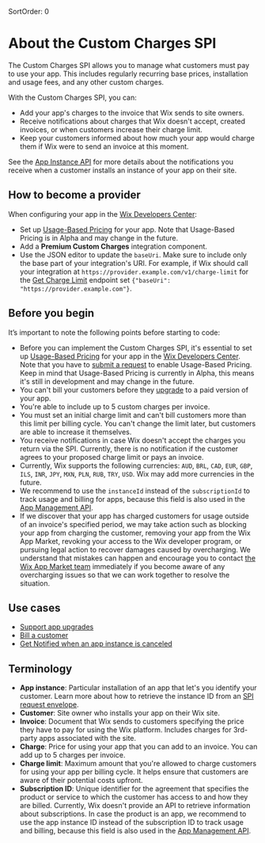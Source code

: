 SortOrder: 0
# About the Custom Charges SPI

The Custom Charges SPI allows you to manage what customers must pay to use
your app. This includes regularly recurring base prices, installation and usage
fees, and any other custom charges.

With the Custom Charges SPI, you can:

+ Add your app's charges to the invoice that Wix sends to site owners.
+ Receive notifications about charges that Wix doesn't accept, created
  invoices, or when customers increase their charge limit.
+ Keep your customers informed about how much your app would charge them if Wix
  were to send an invoice at this moment.

See the [App Instance API](https://dev.wix.com/docs/rest/api-reference/app-management/apps/app-instance/introduction)
for more details about the notifications you receive when a customer installs
an instance of your app on their site.

## How to become a provider

When configuring your app in the [Wix Developers Center](https://dev.wix.com):

+ Set up [Usage-Based Pricing](https://dev.wix.com/docs/build-apps/build-your-app/pricing-plans/usage-based-pricing)
  for your app. Note that Usage-Based Pricing is in Alpha and may change in the
  future.
+ Add a __Premium Custom Charges__ integration component.
+ Use the JSON editor to update the `baseUri`. Make sure to include only
  the base part of your integration's URI. For example, if Wix should call your
  integration at `https://provider.example.com/v1/charge-limit` for the
  [Get Charge Limit](https://dev.wix.com/docs/rest/api-reference/app-management/apps/custom-charges-spi/custom-charges-provider-v1/get-charge-limit)
  endpoint set `{"baseUri": "https://provider.example.com"}`.

## Before you begin

It’s important to note the following points before starting to code:

+ Before you can implement the Custom Charges SPI, it's essential to set up
  [Usage-Based Pricing](https://dev.wix.com/docs/build-apps/build-your-app/pricing-plans/usage-based-pricing)
  for your app in the [Wix Developers Center](https://dev.wix.com/). Note that
  you have to [submit a request](https://devforum.wix.com/account/connect-sso?redirectUrl=https:~2F~2Fdevforum.wix.com~2Fen~2Fcontact)
  to enable Usage-Based Pricing. Keep in mind that Usage-Based Pricing is
  currently in Alpha, this means it's still in development and may change in
  the future.
+ You can't bill your customers before they
  [upgrade](https://support.wix.com/en/article/upgrading-an-app-from-the-wix-app-market)
  to a paid version of your app.
+ You're able to include up to 5 custom charges per invoice.
+ You must set an initial charge limit and can't bill customers more than this
  limit per billing cycle. You can't change the limit later, but customers are
  able to increase it themselves.
+ You receive notifications in case Wix doesn't accept the charges you return
  via the SPI. Currently, there is no notification if the customer agrees to
  your proposed charge limit or pays an invoice.
+ Currently, Wix supports the following currencies: `AUD`, `BRL`, `CAD`, `EUR`,
  `GBP`, `ILS`, `INR`, `JPY`, `MXN`, `PLN`, `RUB`, `TRY`, `USD`. Wix may add
  more currencies in the future.
+ We recommend to use the `instanceId` instead of the `subscriptionId` to track
  usage and billing for apps, because this field is also used in the
  [App Management API](https://dev.wix.com/docs/rest/api-reference/app-management/about-app-management).
+ If we discover that your app has charged customers for usage outside of an
  invoice's specified period, we may take action such as blocking your app from
  charging the customer, removing your app from the Wix App Market, revoking
  your access to the Wix developer program, or pursuing legal action to recover
  damages caused by overcharging. We understand that mistakes can happen and
  encourage you to contact
  [the Wix App Market team](https://devforum.wix.com/kb/en/contact) immediately if you
  become aware of any overcharging issues so that we can work together to
  resolve the situation.

## Use cases

+ [Support app upgrades](https://dev.wix.com/docs/rest/api-reference/app-management/apps/custom-charges-spi/sample-flows#support-app-upgrades)
+ [Bill a customer](https://dev.wix.com/docs/rest/api-reference/app-management/apps/custom-charges-spi/sample-flows#bill-a-customer)
+ [Get Notified when an app instance is canceled](https://dev.wix.com/docs/rest/api-reference/app-management/apps/custom-charges-spi/sample-flows#get-notified-when-an-app-instance-is-canceled)

## Terminology

+ __App instance__: Particular installation of an app that let's you identify
  your customer. Learn more about how to retrieve the instance ID from an
  [SPI request envelope](https://dev.wix.com/api/rest/getting-started/service-provider-interface#getting-started_service-provider-interface_request-envelope).
+ __Customer__: Site owner who installs your app on their Wix site.
+ __Invoice__: Document that Wix sends to customers specifying the price they
  have to pay for using the Wix platform. Includes charges for 3rd-party apps
  associated with the site.
+ __Charge__: Price for using your app that you can add to an invoice. You can
  add up to 5 charges per invoice.
+ __Charge limit__: Maximum amount that you're allowed to charge customers for
  using your app per billing cycle. It helps ensure that customers are aware of
  their potential costs upfront.
+ __Subscription ID__: Unique identifier for the agreement that specifies the
  product or service to which the customer has access to and how they are billed.
  Currently, Wix doesn't provide an API to retrieve information about
  subscriptions. In case the product is an app, we recommend to use the app
  instance ID instead of the subscription ID to track usage and billing, because
  this field is also used in the
  [App Management API](https://dev.wix.com/docs/rest/api-reference/app-management/about-app-management).
